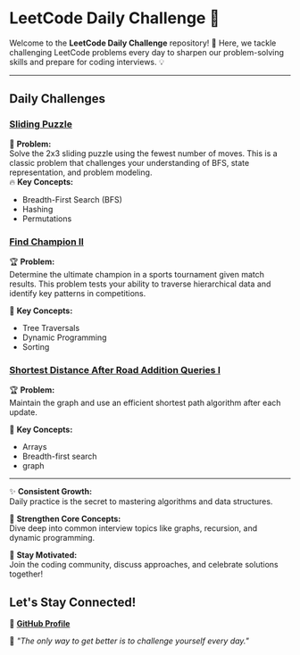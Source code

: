 
# **LeetCode Daily Challenge 🚀**

Welcome to the **LeetCode Daily Challenge** repository! 🎉 Here, we tackle challenging LeetCode problems every day to sharpen our problem-solving skills and prepare for coding interviews. 💡

---
## **Daily Challenges**

###  **[Sliding Puzzle](https://leetcode.com/problems/sliding-puzzle/)**  
🧩 **Problem:**  
Solve the 2x3 sliding puzzle using the fewest number of moves. This is a classic problem that challenges your understanding of BFS, state representation, and problem modeling.  
🔥 **Key Concepts:**  
- Breadth-First Search (BFS)  
- Hashing  
- Permutations  

###  **[Find Champion II](https://leetcode.com/problems/find-champion-ii/)**  
🏆 **Problem:**  
Determine the ultimate champion in a sports tournament given match results. This problem tests your ability to traverse hierarchical data and identify key patterns in competitions.

🔑 **Key Concepts:**  
- Tree Traversals  
- Dynamic Programming  
- Sorting
### **[Shortest Distance After Road Addition Queries I](https://leetcode.com/problems/shortest-distance-after-road-addition-queries-i/)**  
🏆 **Problem:**  
Maintain the graph and use an efficient shortest path algorithm after each update.

🔑 **Key Concepts:**  
- Arrays 
- Breadth-first search  
- graph
---
✨ **Consistent Growth:**  
Daily practice is the secret to mastering algorithms and data structures.  

💪 **Strengthen Core Concepts:**  
Dive deep into common interview topics like graphs, recursion, and dynamic programming.  

🌟 **Stay Motivated:**  
Join the coding community, discuss approaches, and celebrate solutions together!  


## **Let's Stay Connected!** 
🐙 **[GitHub Profile](https://github.com/JahnavikaGopalbvrith)**  

🎯 *"The only way to get better is to challenge yourself every day."*  
